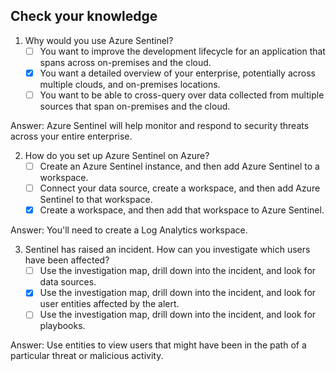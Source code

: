 ## Check your knowledge

1. Why would you use Azure Sentinel?
    - [ ] You want to improve the development lifecycle for an application that spans across on-premises and the cloud.
    - [x] You want a detailed overview of your enterprise, potentially across multiple clouds, and on-premises locations.
    - [ ] You want to be able to cross-query over data collected from multiple sources that span on-premises and the cloud.

Answer: Azure Sentinel will help monitor and respond to security threats across your entire enterprise.

2. How do you set up Azure Sentinel on Azure?
    - [ ] Create an Azure Sentinel instance, and then add Azure Sentinel to a workspace.
    - [ ] Connect your data source, create a workspace, and then add Azure Sentinel to that workspace.
    - [x] Create a workspace, and then add that workspace to Azure Sentinel.

Answer: You'll need to create a Log Analytics workspace.

3. Sentinel has raised an incident. How can you investigate which users have been affected?
    - [ ] Use the investigation map, drill down into the incident, and look for data sources.
    - [x] Use the investigation map, drill down into the incident, and look for user entities affected by the alert.
    - [ ] Use the investigation map, drill down into the incident, and look for playbooks.

Answer: Use entities to view users that might have been in the path of a particular threat or malicious activity.